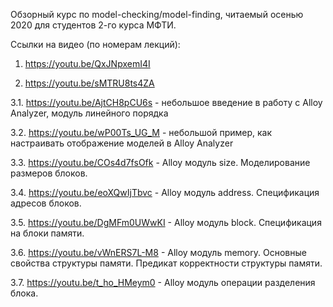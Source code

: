 Обзорный курс по model-checking/model-finding, читаемый осенью 2020 для студентов 2-го курса МФТИ.

Ссылки на видео (по номерам лекций):

1. https://youtu.be/QxJNpxemI4I

2. https://youtu.be/sMTRU8ts4ZA

3.1. https://youtu.be/AjtCH8pCU6s - небольшое введение в работу с Alloy Analyzer, модуль линейного порядка

3.2. https://youtu.be/wP00Ts_UG_M - небольшой пример, как настраивать отображение моделей в Alloy Analyzer

3.3. https://youtu.be/COs4d7fsOfk - Alloy модуль size. Моделирование размеров блоков.

3.4. https://youtu.be/eoXQwIjTbvc - Alloy модуль address. Спецификация адресов блоков.

3.5. https://youtu.be/DgMFm0UWwKI - Alloy модуль block. Спецификация на блоки памяти.

3.6. https://youtu.be/vWnERS7L-M8 - Alloy модуль memory. Основные свойства структуры памяти. Предикат корректности структуры памяти.

3.7. https://youtu.be/t_ho_HMeym0 - Alloy модуль операции разделения блока.

